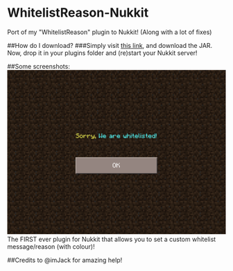 # WhitelistReason-Nukkit
Port of my "WhitelistReason" plugin to Nukkit! (Along with a lot of fixes)

##How do I download?
###Simply visit [this link](https://raw.githubusercontent.com/applqpak/WhitelistReason-Nukkit/master/WhitelistReason.jar), and download the JAR. Now, drop it in your plugins folder and (re)start your Nukkit server!

##Some screenshots:
![alt text](https://raw.githubusercontent.com/applqpak/WhitelistReason-Nukkit/master/images/IMG_5998.PNG)
The FIRST ever plugin for Nukkit that allows you to set a custom whitelist message/reason (with colour)!

##Credits to @imJack for amazing help!
